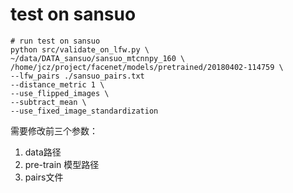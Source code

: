 # test on sansuo

```
# run test on sansuo
python src/validate_on_lfw.py \
~/data/DATA_sansuo/sansuo_mtcnnpy_160 \
/home/jcz/project/facenet/models/pretrained/20180402-114759 \
--lfw_pairs ./sansuo_pairs.txt
--distance_metric 1 \
--use_flipped_images \
--subtract_mean \
--use_fixed_image_standardization
```

需要修改前三个参数：
1. data路径
2. pre-train 模型路径
3. pairs文件
